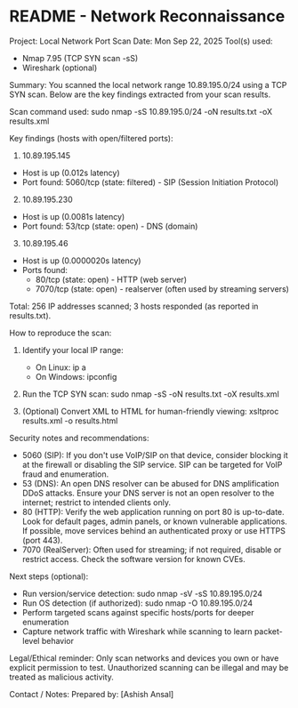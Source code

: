 README - Network Reconnaissance
=================================

Project: Local Network Port Scan
Date: Mon Sep 22, 2025
Tool(s) used:
 - Nmap 7.95 (TCP SYN scan -sS)
 - Wireshark (optional)

Summary:
You scanned the local network range 10.89.195.0/24 using a TCP SYN scan. Below are the key findings extracted from your scan results.

Scan command used:
 sudo nmap -sS 10.89.195.0/24 -oN results.txt -oX results.xml

Key findings (hosts with open/filtered ports):
1) 10.89.195.145
 - Host is up (0.012s latency)
 - Port found: 5060/tcp (state: filtered) - SIP (Session Initiation Protocol)

2) 10.89.195.230
 - Host is up (0.0081s latency)
 - Port found: 53/tcp (state: open) - DNS (domain)

3) 10.89.195.46
 - Host is up (0.0000020s latency)
 - Ports found:
    - 80/tcp (state: open)  - HTTP (web server)
    - 7070/tcp (state: open) - realserver (often used by streaming servers)

Total: 256 IP addresses scanned; 3 hosts responded (as reported in results.txt).

How to reproduce the scan:
1. Identify your local IP range:
   - On Linux: ip a
   - On Windows: ipconfig

2. Run the TCP SYN scan:
   sudo nmap -sS <your-network-range> -oN results.txt -oX results.xml

3. (Optional) Convert XML to HTML for human-friendly viewing:
   xsltproc results.xml -o results.html

Security notes and recommendations:
 - 5060 (SIP): If you don't use VoIP/SIP on that device, consider blocking it at the firewall or disabling the SIP service. SIP can be targeted for VoIP fraud and enumeration.
 - 53 (DNS): An open DNS resolver can be abused for DNS amplification DDoS attacks. Ensure your DNS server is not an open resolver to the internet; restrict to intended clients only.
 - 80 (HTTP): Verify the web application running on port 80 is up-to-date. Look for default pages, admin panels, or known vulnerable applications. If possible, move services behind an authenticated proxy or use HTTPS (port 443).
 - 7070 (RealServer): Often used for streaming; if not required, disable or restrict access. Check the software version for known CVEs.

Next steps (optional):
 - Run version/service detection: sudo nmap -sV -sS 10.89.195.0/24
 - Run OS detection (if authorized): sudo nmap -O 10.89.195.0/24
 - Perform targeted scans against specific hosts/ports for deeper enumeration
 - Capture network traffic with Wireshark while scanning to learn packet-level behavior

Legal/Ethical reminder:
Only scan networks and devices you own or have explicit permission to test. Unauthorized scanning can be illegal and may be treated as malicious activity.

Contact / Notes:
Prepared by: [Ashish Ansal]
